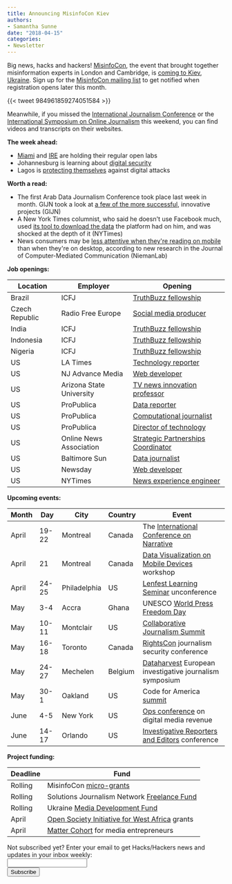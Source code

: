 ```yaml
---
title: Announcing MisinfoCon Kiev
authors: 
- Samantha Sunne
date: "2018-04-15"
categories:
- Newsletter
---
```


Big news, hacks and hackers! [MisinfoCon](misinfocon.com), the event that brought together misinformation experts in London and Cambridge, is [coming to Kiev, Ukraine](https://misinfocon.com/misinfocon-kyiv-may-29-30-402677289e92). Sign up for the [MisinfoCon mailing list](https://hackshackers.us1.list-manage.com/subscribe?u=c56f2e53d5ed6ef87f8aaa75c&id=69a0f5880c) to get notified when registration opens later this month.

{{< tweet 984961859274051584 >}}

Meanwhile, if you missed the [International Journalism Conference](https://www.journalismfestival.com/?utm_source=Pitch+Notes&utm_campaign=4dff1607b9-RSS_EMAIL_CAMPAIGN&utm_medium=email&utm_term=0_4524e1f79f-4dff1607b9-91685769) or the [International Symposium on Online Journalism](https://isoj.org/symposia/2018/) this weekend, you can find videos and transcripts on their websites.

**The week ahead:**

* [Miami](http://www.meetup.com/Hacks-Hackers-Miami/) and [IRE](http://www.meetup.com/hackshackersIRE/) are holding their regular open labs
* Johannesburg is learning about [digital security](https://www.meetup.com/HacksHackersAfrica/events/249221691/)
* Lagos is [protecting themselves](https://www.facebook.com/events/443965056031944/) against digital attacks

**Worth a read:**

* The first Arab Data Journalism Conference took place last week in month. GIJN took a look at [a few of the more successful](https://gijn.org/2018/04/11/data-desert-4-middle-east-projects-digging/?mc_cid=9cf95c0d7f&mc_eid=819f761f16), innovative projects (GIJN)
* A New York Times columnist, who said he doesn't use Facebook much, used [its tool to download the data](https://www.nytimes.com/2018/04/11/technology/personaltech/i-downloaded-the-information-that-facebook-has-on-me-yikes.html?emc=edit_nn_20180412&nl=morning-briefing&nlid=6385568420180412&te=1) the platform had on him, and was shocked at the depth of it (NYTimes)
* News consumers may be [less attentive when they're reading on mobile](http://www.niemanlab.org/2018/04/people-read-news-differently-i-e-worse-on-phones-than-they-do-on-desktop-new-research-suggests/) than when they're on desktop, according to new research in the Journal of Computer-Mediated Communication (NiemanLab)

**Job openings:**

| Location | Employer | Opening |
| -------- | -------- | ------- |
Brazil | ICFJ | [TruthBuzz fellowship](https://www.icfj.org/our-work/truthbuzz-fact-checking-makes-truth-go-viral-0)
Czech Republic | Radio Free Europe | [Social media producer](https://www.journalismjobs.com/1644494-social-media-producer-for-persian-audience-radio-free-europe--radio-liberty)
India | ICFJ | [TruthBuzz fellowship](https://www.icfj.org/our-work/truthbuzz-fact-checking-makes-truth-go-viral-0)
Indonesia | ICFJ | [TruthBuzz fellowship](https://www.icfj.org/our-work/truthbuzz-fact-checking-makes-truth-go-viral-0)
Nigeria | ICFJ | [TruthBuzz fellowship](https://www.icfj.org/our-work/truthbuzz-fact-checking-makes-truth-go-viral-0)
US | LA Times | [Technology reporter](https://www.journalismjobs.com/1644458-technology-reporter-los-angeles-times)
US | NJ Advance Media | [Web developer](https://projects.nj.com/jobs/)
US | Arizona State University | [TV news innovation professor](https://careers.journalists.org/jobs/10941633/knight-professor-of-practice-in-tv-news-innovation)
US | ProPublica | [Data reporter](https://www.propublica.org/jobs/data-reporter)
US | ProPublica | [Computational journalist](https://www.propublica.org/jobs/computational-journalist)
US | ProPublica | [Director of technology](https://www.propublica.org/jobs/director-of-information-systems-and-technology)
US | Online News Association | [Strategic Partnerships Coordinator](https://journalists.org/about/jobs/strategic-partnerships-coordinator/)
US | Baltimore Sun | [Data journalist](https://careers-tronc.icims.com/jobs/48178/data-journalist/job)
US | Newsday | [Web developer](https://newsday.wd1.myworkdayjobs.com/en-US/Newsda/job/Melville-Pinelawn-Rd/Web-Developer_R379)
US | NYTimes | [News experience engineer](https://nytimes.wd5.myworkdayjobs.com/en-US/Tech/job/New-York-NY/Engineer--News-Experience--Multimedia-Team_REQ-002824)

**Upcoming events:**

| Month | Day | City | Country | Event |
| ----- | --- | ---- | ------- | ----- |
April | 19-22 | Montreal | Canada | The [International Conference on Narrative](https://narrative2018.ca)
April | 21 | Montreal | Canada | [Data Visualization on Mobile Devices](https://mobilevis.github.io) workshop
April | 24-25 | Philadelphia | US | [Lenfest Learning Seminar](https://docs.google.com/forms/d/e/1FAIpQLScjr6JHnT8uSMSV-BBmXMQ-tdvPDYrnnbVo9AUu8AmlB3k8uQ/viewform) unconference
May | 3-4 | Accra | Ghana | UNESCO [World Press Freedom Day](https://en.unesco.org/news/ghana-host-2018-edition-world-press-freedom-day)
May | 10-11 | Montclair | US | [Collaborative Journalism Summit](https://www.eventbrite.com/e/2018-collaborative-journalism-summit-tickets-42048839210)
May | 16-18 | Toronto | Canada | [RightsCon](https://www.rightscon.org/) journalism security conference
May | 24-27 | Mechelen | Belgium | [Dataharvest](http://www.journalismfund.eu/european-investigative-journalism-dataharvest-conference) European investigative journalism symposium
May | 30-1 | Oakland | US | Code for America [summit](http://link.routefifty.com/click/11855566.42393/aHR0cDovL3d3dy5jdmVudC5jb20vZC82dHFtdGo_UmVmSUQ9Y2Zh/5a550f902ddf9c667efca629C9203e23f)
June | 4-5 | New York | US | [Ops conference](https://links.ifttt.com/wf/click?upn=47Ma65zk15Dxq4ShPEq4x4NGZW-2Fi8kW2lYsSFJ8oxK8YfeWrXHB2Y3Ara-2FaVJ1LjVMQ-2B2c89AmBTgpmdTttaLQ-3D-3D_h3EYRiceYmcE2w0m2fAsUdvQn6qbOUOB2Sacjxu96PubrDHVYh90tkbFAxRCFiSKTZ5z4HJrqQvpM53Cwo7VCq0Uwd43g0XgEXsdy7qJLpPoX7HtKA-2FQeSz7xY2e-2Fq7vs0Z-2F113wE8IMdRVzDEfXnczdmRUQm59mQqzzUSobSuCEj4wu-2FReQRWVOZ5sJ74lVGjvVSQT-2BBgey-2BWRs9Wkr04P6GElU25-2FXcOE4PiPXJ7TMHydbVAZU2TeFaZ0-2F-2FjxVQkqPKkHdZVgkPLdr8W3-2FT40LDBCqseS-2B3WiHWfSf45MgvJdwUGE0VMCOPozdsR0F) on digital media revenue
June | 14-17 | Orlando | US | [Investigative Reporters and Editors](https://links.ifttt.com/wf/click?upn=IX-2Fi-2BCN1pErcSg6j4qopAswQdl6zHJO0C2aU4utXXuLLDF0AtWLVgqSXM7gxnULY_h3EYRiceYmcE2w0m2fAsUdvQn6qbOUOB2Sacjxu96PubrDHVYh90tkbFAxRCFiSKTZ5z4HJrqQvpM53Cwo7VCq0Uwd43g0XgEXsdy7qJLpPoX7HtKA-2FQeSz7xY2e-2Fq7vEdnsmXjs3qbkv24tAwrsgkD2T6OL24NlEjixDcs33twOxo9cLznjNpHOwPzG4LfBFQ0s-2Bcj112fQqCOiT5Zy9sPxJbJGg9YU6bXMnHEXpEio9ya5tu8qFIrApGDkc5JdIPsi2uzm3nqy16UNfxfd7GLfkajo7pz-2FWVcFxtyrGgd-2F4hx05CSw-2BBT5hIRZavcU) conference

**Project funding:**

| Deadline | Fund |
| -------- | ---- |
Rolling | MisinfoCon [micro-grants](https://docs.google.com/forms/d/e/1FAIpQLScyX13mJU0DLUaoAFijjClCOUbzKrdqfFR2gMwv0eXVKJYXyQ/viewform?c=0&w=1)
Rolling | Solutions Journalism Network [Freelance Fund](https://thewholestory.solutionsjournalism.org/now-offering-travel-funds-for-freelancers-857c49f9b395)
Rolling | Ukraine [Media Development Fund](http://ijnet.org/en/opportunities/media-development-grants-available-ukraine)
April | [Open Society Initiative for West Africa](http://www.osiwa.org/grants/) grants
April | [Matter Cohort](https://medium.com/matter-driven-narrative/build-the-media-platform-of-tomorrow-49e00e246d20) for media entrepreneurs

<div id="mc_embed_signup"><form id="mc-embedded-subscribe-form" class="validate" action="//hackshackers.us1.list-manage.com/subscribe/post?u=c56f2e53d5ed6ef87f8aaa75c&amp;id=fb2bc6f10b" method="post" name="mc-embedded-subscribe-form" novalidate="" target="_blank">

<div id="mc_embed_signup_scroll">

<div class="mc-field-group"><label for="mce-EMAIL">Not subscribed yet? Enter your email to get Hacks/Hackers news and updates in your inbox weekly:  </label></div>

<div class="mc-field-group"><input id="mce-EMAIL" class="required email" name="EMAIL" type="email" value="" /></div>

<!-- real people should not fill this in and expect good things - do not remove this or risk form bot signups-->

<div style="position: absolute; left: -5000px;"><input tabindex="-1" name="b_c56f2e53d5ed6ef87f8aaa75c_fb2bc6f10b" type="text" value="" /></div>

<div class="clear"><input id="mc-embedded-subscribe" class="button" name="subscribe" type="submit" value="Subscribe" /></div>

</div>

</form></div>

<!--End mc_embed_signup-->

<meta name="twitter:card" content="summary">

<meta name="twitter:image:src" content="https://hackshackers.com/content-images/about/hackshackers_logomark.png">

